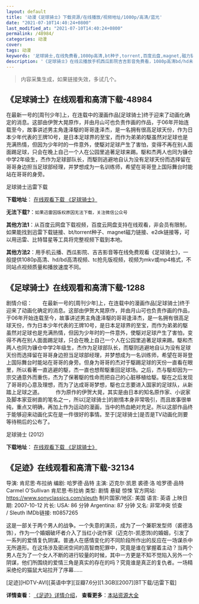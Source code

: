 ```yaml
---
layout: default
title: '动漫《足球骑士》下载资源/在线播放/视频地址/1080p/高清/蓝光'
date: "2021-07-10T14:40:24+0800"
last_modified_at: "2021-07-10T14:40:24+0800"
permalink: /48984/
categories: 动漫
cover:
tags: 动漫
keywords: '足球骑士,在线免费看,1080p高清,bt种子,torrent,百度云盘,magnet,磁力链,迅雷下载资源'
description: '《足球骑士》在线云播放手机西瓜影院吉吉影音免费看，1080p高清bd/hd未删减完整版和tc抢先枪版，mkv/mp4格式，附带bt/torrent种子、magnet/磁力链、百度云盘、网盘资源迅雷下载链接'
---
```


>内容采集生成，如果链接失效，多试几个。


## 《足球骑士》在线观看和高清下载-48984

在最新一号的[周刊少年]上，在连载中的漫画作品[足球骑士]终于迎来了动画化确定的消息。这部由伊贺大晃原作，并由月山可也负责作画的作品，于06年开始连载至今，故事讲述男主角逢泽駆的哥哥逢泽杰，是一名拥有很高足球天份，作为日本少年代表的王牌10号，是日本足球界的至宝，而作为弟弟的駆虽然对足球也是充满热情，但因为少年时的一件意外，使駆对足球产生了害怕，变得不再在别人面面踢足球，只会在晚上自己一个人在公园里追著足球来踢。駆和杰两人也同为镰仓中学2年级生，杰作为足球部队长，而駆则逃避地自认为没有足球天份而选择留在哥哥身边担当足球部经理，并梦想成为一名训练师，希望在哥哥登上国际舞台时能站在哥哥的身旁。


足球骑士迅雷下载

**下载地址**： [在线观看下载 《足球骑士》](https://www.993dy.com//vod-detail-id-4631.html) 


**无法下载?**：`如果迅雷因版权原因无法下载，关注微信公众号 `

**其他方法1**：从百度云网盘下载视频，百度云网盘支持在线观看，非会员有限制，如果能找到迅雷下载链接、bt/torrent种子、magnet磁力链接、e2dk链接等，可以用迅雷、比特彗星等工具将完整视频下载到本地。

**其他方法2**：用手机云播、西瓜影院、吉吉影音等在线免费观看《足球骑士》，一般提供1080p高清、hd/bd高清视频、tc抢先版视频，视频为mkv或mp4格式，不同站点视频质量和播放速度不同。


## 《足球骑士》在线观看和高清下载-1288

剧情介绍：　　在最新一号的[周刊少年]上，在连载中的漫画作品[足球骑士]终于迎来了动画化确定的消息。这部由伊贺大晃原作，并由月山可也负责作画的作品，于06年开始连载至今，故事讲述男主角逢泽駆的哥哥逢泽杰，是一名拥有很高足球天份，作为日本少年代表的王牌10号，是日本足球界的至宝，而作为弟弟的駆虽然对足球也是充满热情，但因为少年时的一件意外，使駆对足球产生了害怕，变得不再在别人面面踢足球，只会在晚上自己一个人在公园里追著足球来踢。駆和杰两人也同为镰仓中学2年级生，杰作为足球部队长，而駆则逃避地自认为没有足球天份而选择留在哥哥身边担当足球部经理，并梦想成为一名训练师，希望在哥哥登上国际舞台时能站在哥哥的身旁。但身为哥哥的杰对于駆踢足球的天份一直看在眼里，所以看著一直逃避的駆，杰一直也想帮駆重回足球场。之后，杰与駆却因为一宗交通意外而重伤，杰为了保著駆的性命而把自己的心脏移植给駆。駆在之后发现了哥哥的心意及理想，而为了达成哥哥梦想，駆也立志要进入国家的足球队，从新踏上足球之道。  　　作为原作的伊贺大晃，其实是由日本的知名原作家、小说家及脚本家亚树直的笔名之一，所以[足球骑士]的剧情本身非常吸引，而且故事很单纯，重点又明确，再加上作为运动的漫画，当中的热血絶对充足。所以这部作品终于能够迎来动画化实在是一件很好的事情。至于[足球骑士]是否是TV动画化则要等待稍后的公布了。


足球骑士 (2012)

**下载地址**： [在线观看下载 《足球骑士》](https://www.btbtdy.me/btdy/dy8842.html) 


## 《足迹》在线观看和高清下载-32134

导演: 肯尼思·布拉纳 编剧: 哈罗德·品特 主演: 迈克尔·凯恩 裘德·洛 哈罗德·品特 Carmel O’Sullivan 肯尼思·布拉纳 类型: 剧情 悬疑 惊悚 官方网站: https://www.sonyclassics.com/sleuth 制片国家/地区: 美国 语言: 英语 上映日期: 2007-10-12 片长: USA: 86 分钟 Argentina: 87 分钟 又名: 非常冲突 侦查 / Sleuth IMDb链接: tt0857265

这是一部关于两个男人的战争。一个失意的演员，成为了一个兼职发型师（裘德洛饰），作为一个婚姻破坏者介入了当红小说作家（迈克尔-凯恩饰)的婚姻，引发了一系列的爱情复仇阴谋。普通人在感情变化的不同阶段所作出的反应在一场谋杀中无所遁形。在这场涉及密闭空间的高智商犯罪中，究竟是谁在掌握着主动？当两个男人在为了一个女人不断的进行较量的时候，其中一方更是不知不觉陷入另外一个阴谋，他们所围绕的爱情三角是真实的存在的吗？究竟谁是真正的复仇者。一场精采绝伦的猫鼠大站拉开了序幕……


[足迹][HDTV-AVI][英语中字][豆瓣7.6分][1.3GB][2007][BT下载/迅雷下载]

**详情查看**： [《足迹》详情介绍](/movie/32134/)， **查看更多**：[本站资源大全](/movie/t/all/)

